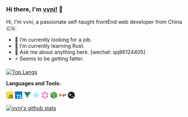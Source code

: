### Hi there, I'm [vvni!]() 👋

Hi, I'm vvni, a passionate self-taught frontEnd web developer from China 🇨🇳.

- 🔭 I’m currently looking for a job.
- 🌱 I’m currently learning Rust.
- 💬 Ask me about anything here. [wechat: qq86124405]
- ⚡ Seems to be getting fatter.

[![Top Langs](https://github-readme-stats.vvni.vercel.app/api/top-langs/?username=vvni&layout=compact)](https://github.com/anuraghazra/github-readme-stats)

**Languages and Tools:**  

<code><img height="20" src="https://raw.githubusercontent.com/github/explore/80688e429a7d4ef2fca1e82350fe8e3517d3494d/topics/javascript/javascript.png"></code>
<code><img height="20" src="https://raw.githubusercontent.com/github/explore/80688e429a7d4ef2fca1e82350fe8e3517d3494d/topics/typescript/typescript.png"></code>
<code><img height="20" src="https://raw.githubusercontent.com/github/explore/80688e429a7d4ef2fca1e82350fe8e3517d3494d/topics/vue/vue.png"></code>
<code><img height="20" src="https://raw.githubusercontent.com/github/explore/80688e429a7d4ef2fca1e82350fe8e3517d3494d/topics/react/react.png"></code>
<code><img height="20" src="https://raw.githubusercontent.com/github/explore/5c058a388828bb5fde0bcafd4bc867b5bb3f26f3/topics/graphql/graphql.png"></code>
<code><img height="20" src="https://raw.githubusercontent.com/github/explore/80688e429a7d4ef2fca1e82350fe8e3517d3494d/topics/nodejs/nodejs.png"></code>
<code><img height="20" src="https://raw.githubusercontent.com/github/explore/80688e429a7d4ef2fca1e82350fe8e3517d3494d/topics/git/git.png"></code>
<code><img height="20" src="https://raw.githubusercontent.com/github/explore/80688e429a7d4ef2fca1e82350fe8e3517d3494d/topics/terminal/terminal.png"></code>

[![vvni's github stats](https://github-readme-stats.vvni.vercel.app/api?username=vvni&show_icons=true&icon_color=F4D03F&title_color=52BE80&text_color=17202A&bg_color=fff)](https://github.com/anuraghazra/github-readme-stats)
